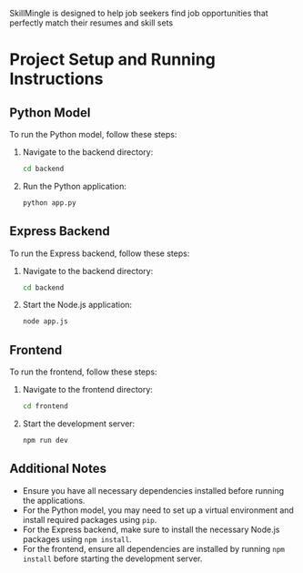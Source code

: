 SkillMingle is designed to help job seekers find job opportunities that perfectly match their resumes and skill sets
# Project Setup and Running Instructions

## Python Model

To run the Python model, follow these steps:

1. Navigate to the backend directory:
    ```bash
    cd backend
    ```

2. Run the Python application:
    ```bash
    python app.py
    ```

## Express Backend

To run the Express backend, follow these steps:

1. Navigate to the backend directory:
    ```bash
    cd backend
    ```

2. Start the Node.js application:
    ```bash
    node app.js
    ```

## Frontend

To run the frontend, follow these steps:

1. Navigate to the frontend directory:
    ```bash
    cd frontend
    ```

2. Start the development server:
    ```bash
    npm run dev
    ```

## Additional Notes

- Ensure you have all necessary dependencies installed before running the applications.
- For the Python model, you may need to set up a virtual environment and install required packages using `pip`.
- For the Express backend, make sure to install the necessary Node.js packages using `npm install`.
- For the frontend, ensure all dependencies are installed by running `npm install` before starting the development server.


